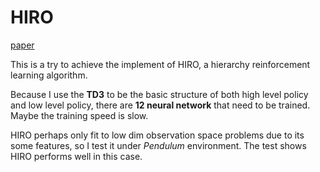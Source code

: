 # HIRO

[paper](https://arxiv.org/abs/1805.08296)

This is a try to achieve the implement of HIRO, a hierarchy reinforcement learning algorithm.

Because I use the **TD3** to be the basic structure of both high level policy and low level policy, there are **12 neural network** that need to be trained. Maybe the training speed is slow.

HIRO perhaps only fit to low dim observation space problems due to its some features, so I test it under *Pendulum* environment. The test shows HIRO performs well in this case.